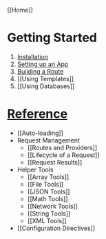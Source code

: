 [[Home]]

# Getting Started

1. [Installation](Getting-Started)
1. [Setting up an App](Setting-Up-Your-First-App)
1. [Building a Route](Building-Your-First-Route)
1. [[Using Templates]]
1. [[Using Databases]]

# [Reference](Framework-Reference)

- [[Auto-loading]]
- Request Management
  - [[Routes and Providers]]
  - [[Lifecycle of a Request]]
  - [[Request Results]]
- Helper Tools
  - [[Array Tools]]
  - [[File Tools]]
  - [[JSON Tools]]
  - [[Math Tools]]
  - [[Network Tools]]
  - [[String Tools]]
  - [[XML Tools]]
- [[Configuration Directives]]
